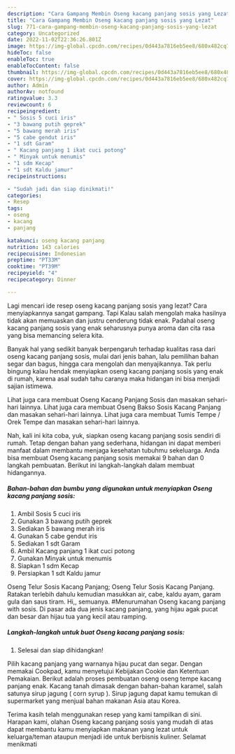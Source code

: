 ```yaml
---
description: "Cara Gampang Membin Oseng kacang panjang sosis yang Lezat"
title: "Cara Gampang Membin Oseng kacang panjang sosis yang Lezat"
slug: 771-cara-gampang-membin-oseng-kacang-panjang-sosis-yang-lezat
category: Uncategorized
date: 2022-11-02T22:36:26.801Z
image: https://img-global.cpcdn.com/recipes/0d443a7816eb5ee8/680x482cq70/oseng-kacang-panjang-sosis-foto-resep-utama.jpg
hideToc: false
enableToc: true
enableTocContent: false
thumbnail: https://img-global.cpcdn.com/recipes/0d443a7816eb5ee8/680x482cq70/oseng-kacang-panjang-sosis-foto-resep-utama.jpg
cover: https://img-global.cpcdn.com/recipes/0d443a7816eb5ee8/680x482cq70/oseng-kacang-panjang-sosis-foto-resep-utama.jpg
author: Admin
authorAv: notfound
ratingvalue: 3.3
reviewcount: 6
recipeingredient:
- " Sosis 5 cuci iris"
- "3 bawang putih geprek"
- "5 bawang merah iris"
- "5 cabe gendut iris"
- "1 sdt Garam"
- " Kacang panjang 1 ikat cuci potong"
- " Minyak untuk menumis"
- "1 sdm Kecap"
- "1 sdt Kaldu jamur"
recipeinstructions:

- "Sudah jadi dan siap dinikmati!"
categories:
- Resep
tags:
- oseng
- kacang
- panjang

katakunci: oseng kacang panjang 
nutrition: 143 calories
recipecuisine: Indonesian
preptime: "PT33M"
cooktime: "PT39M"
recipeyield: "4"
recipecategory: Dinner

---
```



Lagi mencari ide resep oseng kacang panjang sosis yang lezat? Cara menyiapkannya sangat gampang. Tapi Kalau salah mengolah maka hasilnya tidak akan memuaskan dan justru cenderung tidak enak. Padahal oseng kacang panjang sosis yang enak seharusnya punya aroma dan cita rasa yang bisa memancing selera kita.


Banyak hal yang sedikit banyak berpengaruh terhadap kualitas rasa dari oseng kacang panjang sosis, mulai dari jenis bahan, lalu pemilihan bahan segar dan bagus, hingga cara mengolah dan menyajikannya. Tak perlu bingung kalau hendak menyiapkan oseng kacang panjang sosis yang enak di rumah, karena asal sudah tahu caranya maka hidangan ini bisa menjadi sajian istimewa.

Lihat juga cara membuat Oseng Kacang Panjang Sosis dan masakan sehari-hari lainnya. Lihat juga cara membuat Oseng Bakso Sosis Kacang Panjang dan masakan sehari-hari lainnya. Lihat juga cara membuat Tumis Tempe / Orek Tempe dan masakan sehari-hari lainnya.


Nah, kali ini kita coba, yuk, siapkan oseng kacang panjang sosis sendiri di rumah. Tetap dengan bahan yang sederhana, hidangan ini dapat memberi manfaat dalam membantu menjaga kesehatan tubuhmu sekeluarga. Anda bisa membuat Oseng kacang panjang sosis memakai 9 bahan dan 0 langkah pembuatan. Berikut ini langkah-langkah dalam membuat hidangannya.

<!--inarticleads1-->

##### Bahan-bahan dan bumbu yang digunakan untuk menyiapkan Oseng kacang panjang sosis:

1. Ambil  Sosis 5 cuci iris
1. Gunakan 3 bawang putih geprek
1. Sediakan 5 bawang merah iris
1. Gunakan 5 cabe gendut iris
1. Sediakan 1 sdt Garam
1. Ambil  Kacang panjang 1 ikat cuci potong
1. Gunakan  Minyak untuk menumis
1. Siapkan 1 sdm Kecap
1. Persiapkan 1 sdt Kaldu jamur


Oseng Telur Sosis Kacang Panjang; Oseng Telur Sosis Kacang Panjang. Ratakan terlebih dahulu kemudian masukkan air, cabe, kaldu ayam, garam gula dan saus tiram. Hi,, semuanya. #Menurumahan Oseng kacang panjang with sosis. Di pasar ada dua jenis kacang panjang, yang hijau agak pucat dan besar dan hijau tua yang kecil atau ramping. 

<!--inarticleads2-->

##### Langkah-langkah untuk buat Oseng kacang panjang sosis:


1. Selesai dan siap dihidangkan!

Pilih kacang panjang yang warnanya hijau pucat dan segar. Dengan memakai Cookpad, kamu menyetujui Kebijakan Cookie dan Ketentuan Pemakaian. Berikut adalah proses pembuatan oseng oseng tempe kacang panjang enak. Kacang tanah dimasak dengan bahan-bahan karamel, salah satunya sirup jagung ( corn syrup ). Sirup jagung dapat kamu temukan di supermarket yang menjual bahan makanan Asia atau Korea. 

Terima kasih telah menggunakan resep yang kami tampilkan di sini. Harapan kami, olahan Oseng kacang panjang sosis yang mudah di atas dapat membantu kamu menyiapkan makanan yang lezat untuk keluarga/teman ataupun menjadi ide untuk berbisnis kuliner. Selamat menikmati
